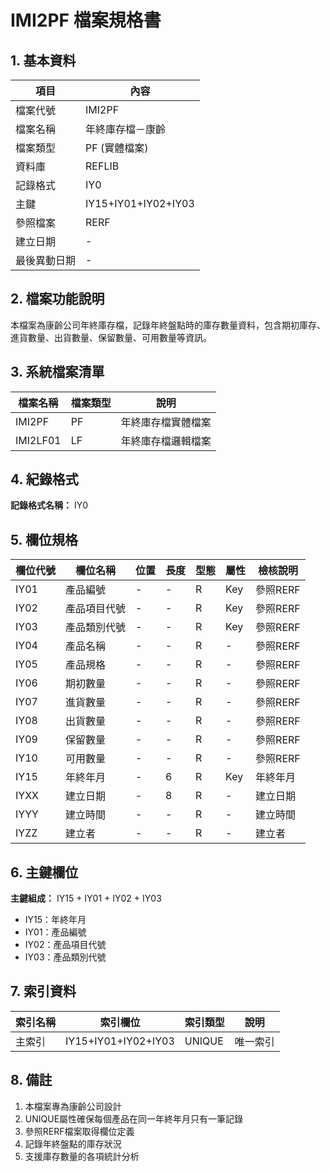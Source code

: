 # IMI2PF 檔案規格書

## 1. 基本資料

| 項目 | 內容 |
|------|------|
| 檔案代號 | IMI2PF |
| 檔案名稱 | 年終庫存檔－康齡 |
| 檔案類型 | PF (實體檔案) |
| 資料庫 | REFLIB |
| 記錄格式 | IY0 |
| 主鍵 | IY15+IY01+IY02+IY03 |
| 參照檔案 | RERF |
| 建立日期 | - |
| 最後異動日期 | - |

## 2. 檔案功能說明

本檔案為康齡公司年終庫存檔，記錄年終盤點時的庫存數量資料，包含期初庫存、進貨數量、出貨數量、保留數量、可用數量等資訊。

## 3. 系統檔案清單

| 檔案名稱 | 檔案類型 | 說明 |
|----------|----------|------|
| IMI2PF | PF | 年終庫存檔實體檔案 |
| IMI2LF01 | LF | 年終庫存檔邏輯檔案 |

## 4. 紀錄格式

**記錄格式名稱：** IY0

## 5. 欄位規格

| 欄位代號 | 欄位名稱 | 位置 | 長度 | 型態 | 屬性 | 檢核說明 |
|----------|----------|------|------|------|----------|----------|
| IY01 | 產品編號 | - | - | R | Key | 參照RERF |
| IY02 | 產品項目代號 | - | - | R | Key | 參照RERF |
| IY03 | 產品類別代號 | - | - | R | Key | 參照RERF |
| IY04 | 產品名稱 | - | - | R | - | 參照RERF |
| IY05 | 產品規格 | - | - | R | - | 參照RERF |
| IY06 | 期初數量 | - | - | R | - | 參照RERF |
| IY07 | 進貨數量 | - | - | R | - | 參照RERF |
| IY08 | 出貨數量 | - | - | R | - | 參照RERF |
| IY09 | 保留數量 | - | - | R | - | 參照RERF |
| IY10 | 可用數量 | - | - | R | - | 參照RERF |
| IY15 | 年終年月 | - | 6 | R | Key | 年終年月 |
| IYXX | 建立日期 | - | 8 | R | - | 建立日期 |
| IYYY | 建立時間 | - | - | R | - | 建立時間 |
| IYZZ | 建立者 | - | - | R | - | 建立者 |

## 6. 主鍵欄位

**主鍵組成：** IY15 + IY01 + IY02 + IY03
- IY15：年終年月
- IY01：產品編號
- IY02：產品項目代號
- IY03：產品類別代號

## 7. 索引資料

| 索引名稱 | 索引欄位 | 索引類型 | 說明 |
|----------|----------|----------|------|
| 主索引 | IY15+IY01+IY02+IY03 | UNIQUE | 唯一索引 |

## 8. 備註

1. 本檔案專為康齡公司設計
2. UNIQUE屬性確保每個產品在同一年終年月只有一筆記錄
3. 參照RERF檔案取得欄位定義
4. 記錄年終盤點的庫存狀況
5. 支援庫存數量的各項統計分析 